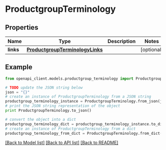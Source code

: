 # ProductgroupTerminology


## Properties
Name | Type | Description | Notes
------------ | ------------- | ------------- | -------------
**links** | [**ProductgroupTerminologyLinks**](ProductgroupTerminologyLinks.md) |  | [optional] 

## Example

```python
from openapi_client.models.productgroup_terminology import ProductgroupTerminology

# TODO update the JSON string below
json = "{}"
# create an instance of ProductgroupTerminology from a JSON string
productgroup_terminology_instance = ProductgroupTerminology.from_json(json)
# print the JSON string representation of the object
print ProductgroupTerminology.to_json()

# convert the object into a dict
productgroup_terminology_dict = productgroup_terminology_instance.to_dict()
# create an instance of ProductgroupTerminology from a dict
productgroup_terminology_from_dict = ProductgroupTerminology.from_dict(productgroup_terminology_dict)
```
[[Back to Model list]](../README.md#documentation-for-models) [[Back to API list]](../README.md#documentation-for-api-endpoints) [[Back to README]](../README.md)


